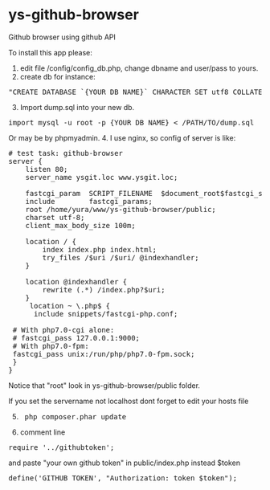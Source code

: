 # ys-github-browser
Github browser using github API

To install this app please:
1. edit file /config/config_db.php, change dbname and user/pass to yours.
2. create db for instance:  
<pre>
"CREATE DATABASE `{YOUR_DB_NAME}` CHARACTER SET utf8 COLLATE utf8_general_ci;"
</pre>
3. Import dump.sql into your new db. 
<pre>
import mysql -u root -p {YOUR_DB_NAME} < /PATH/TO/dump.sql 
</pre>
Or may be by phpmyadmin.
4. I use nginx, so config of server is like:
<pre>
# test task: github-browser
server {
    listen 80;
    server_name ysgit.loc www.ysgit.loc;

    fastcgi_param  SCRIPT_FILENAME  $document_root$fastcgi_script_name;
    include        fastcgi_params;
    root /home/yura/www/ys-github-browser/public;
    charset utf-8;
    client_max_body_size 100m;
    
    location / {
	    index index.php index.html;
	    try_files /$uri /$uri/ @indexhandler;
    }
    
    location @indexhandler {
	    rewrite (.*) /index.php?$uri;
    }
     location ~ \.php$ {
      include snippets/fastcgi-php.conf;

 # With php7.0-cgi alone:
 # fastcgi_pass 127.0.0.1:9000;
 # With php7.0-fpm:
 fastcgi_pass unix:/run/php/php7.0-fpm.sock;
 }
}
</pre>
Notice that "root" look in ys-github-browser/public folder.

If you set the servername not localhost dont forget to edit your hosts file

5. <pre> php composer.phar update</pre> 
6. comment line 
<pre>
require '../githubtoken';
</pre>
and  paste "your own github token" in public/index.php instead $token
<pre>
define('GITHUB_TOKEN', "Authorization: token $token");
</pre>

